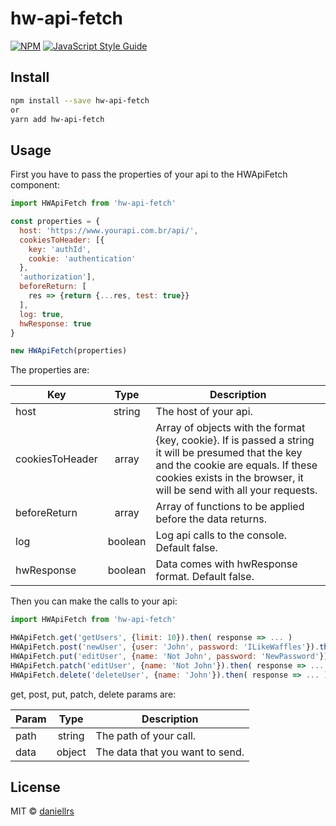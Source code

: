 # hw-api-fetch

> 

[![NPM](https://img.shields.io/npm/v/hw-api-fetch.svg)](https://www.npmjs.com/package/hw-api-fetch) [![JavaScript Style Guide](https://img.shields.io/badge/code_style-standard-brightgreen.svg)](https://standardjs.com)

## Install

```bash
npm install --save hw-api-fetch
or
yarn add hw-api-fetch
```

## Usage

First you have to pass the properties of your api to the HWApiFetch component:

```js
import HWApiFetch from 'hw-api-fetch'

const properties = {
  host: 'https://www.yourapi.com.br/api/',
  cookiesToHeader: [{ 
    key: 'authId',
    cookie: 'authentication'
  },
  'authorization'],
  beforeReturn: [
    res => {return {...res, test: true}}
  ],
  log: true,
  hwResponse: true
}

new HWApiFetch(properties)

```

The properties are:

| Key       | Type           | Description  |
| ------------- |:-------------:| ------------- |
| host | string | The host of your api. |
| cookiesToHeader | array | Array of objects with the format {key, cookie}. If is passed a string it will be presumed that the key and the cookie are equals. If these cookies exists in the browser, it will be send with all your requests. |
| beforeReturn | array | Array of functions to be applied before the data returns. |
| log | boolean | Log api calls to the console. Default false. |
| hwResponse | boolean | Data comes with hwResponse format. Default false. |


Then you can make the calls to your api:

```js
import HWApiFetch from 'hw-api-fetch'

HWApiFetch.get('getUsers', {limit: 10}).then( response => ... )
HWApiFetch.post('newUser', {user: 'John', password: 'ILikeWaffles'}).then( response => ... )
HWApiFetch.put('editUser', {name: 'Not John', password: 'NewPassword'}).then( response => ... )
HWApiFetch.patch('editUser', {name: 'Not John'}).then( response => ... )
HWApiFetch.delete('deleteUser', {name: 'John'}).then( response => ... )
```

get, post, put, patch, delete params are:

| Param       | Type           | Description  |
| ------------- |:-------------:| ------------- |
| path | string | The path of your call. |
| data | object | The data that you want to send.  |

## License

MIT © [daniellrs](https://github.com/daniellrs)
